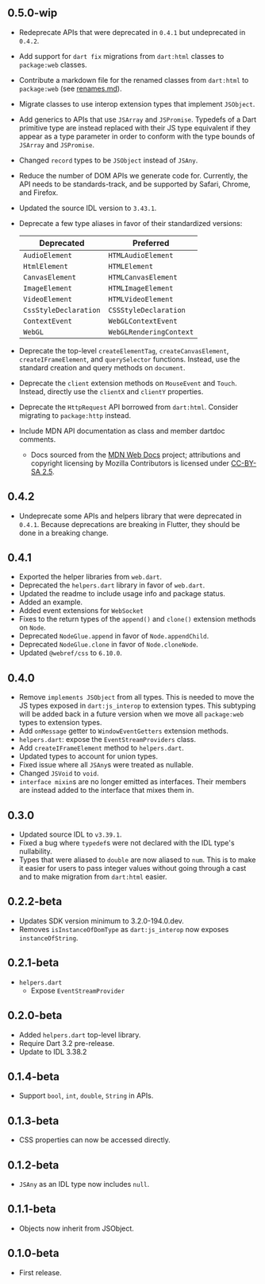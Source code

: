 ## 0.5.0-wip

- Redeprecate APIs that were deprecated in `0.4.1` but undeprecated in `0.4.2`.
- Add support for `dart fix` migrations from `dart:html` classes to
  `package:web` classes.
- Contribute a markdown file for the renamed classes from `dart:html` to
  `package:web` (see [renames.md](tool/renames.md)).
- Migrate classes to use interop extension types that implement `JSObject`.
- Add generics to APIs that use `JSArray` and `JSPromise`. Typedefs of a Dart
  primitive type are instead replaced with their JS type equivalent if they
  appear as a type parameter in order to conform with the type bounds of
  `JSArray` and `JSPromise`.
- Changed `record` types to be `JSObject` instead of `JSAny`.
- Reduce the number of DOM APIs we generate code for. Currently, the API needs
  to be standards-track, and be supported by Safari, Chrome, and Firefox.
- Updated the source IDL version to `3.43.1`.
- Deprecate a few type aliases in favor of their standardized versions:
  
  | Deprecated            | Preferred               |
  |-----------------------|-------------------------|
  | `AudioElement`        | `HTMLAudioElement`      |
  | `HtmlElement`         | `HTMLElement`           |
  | `CanvasElement`       | `HTMLCanvasElement`     |
  | `ImageElement`        | `HTMLImageElement`      |
  | `VideoElement`        | `HTMLVideoElement`      |
  | `CssStyleDeclaration` | `CSSStyleDeclaration`   |
  | `ContextEvent`        | `WebGLContextEvent`     |
  | `WebGL`               | `WebGLRenderingContext` |

- Deprecate the top-level `createElementTag`, `createCanvasElement`,
  `createIFrameElement`, and `querySelector` functions.
  Instead, use the standard creation and query methods on `document`.
- Deprecate the `client` extension methods on `MouseEvent` and `Touch`.
  Instead, directly use the `clientX` and `clientY` properties.
- Deprecate the `HttpRequest` API borrowed from `dart:html`.
  Consider migrating to `package:http` instead.
- Include MDN API documentation as class and member dartdoc comments.
  - Docs sourced from the [MDN Web Docs][] project; attributions and copyright
    licensing by Mozilla Contributors is licensed under [CC-BY-SA 2.5][].

[MDN Web Docs]: https://developer.mozilla.org/en-US/docs/Web
[CC-BY-SA 2.5]: https://creativecommons.org/licenses/by-sa/2.5/

## 0.4.2

- Undeprecate some APIs and helpers library that were deprecated in `0.4.1`.
  Because deprecations are breaking in Flutter, they should be done in a
  breaking change.

## 0.4.1

- Exported the helper libraries from `web.dart`.
- Deprecated the `helpers.dart` library in favor of `web.dart`.
- Updated the readme to include usage info and package status.
- Added an example.
- Added event extensions for `WebSocket`
- Fixes to the return types of the `append()` and `clone()` extension methods on
  `Node`.
- Deprecated `NodeGlue.append` in favor of `Node.appendChild`.
- Deprecated `NodeGlue.clone` in favor of `Node.cloneNode`.
- Updated `@webref/css` to `6.10.0`.

## 0.4.0

- Remove `implements JSObject` from all types. This is needed to move the JS
  types exposed in `dart:js_interop` to extension types. This subtyping will be
  added back in a future version when we move all `package:web` types to extension
  types.
- Add `onMessage` getter to `WindowEventGetters` extension methods.
- `helpers.dart`: expose the `EventStreamProviders` class.
- Add `createIFrameElement` method to `helpers.dart`.
- Updated types to account for union types.
- Fixed issue where all `JSAny`s were treated as nullable.
- Changed `JSVoid` to `void`.
- `interface mixin`s are no longer emitted as interfaces. Their members are
  instead added to the interface that mixes them in.

## 0.3.0

- Updated source IDL to `v3.39.1`.
- Fixed a bug where `typedef`s were not declared with the IDL type's
  nullability.
- Types that were aliased to `double` are now aliased to `num`. This is to make
  it easier for users to pass integer values without going through a cast and to
  make migration from `dart:html` easier.

## 0.2.2-beta

- Updates SDK version minimum to 3.2.0-194.0.dev.
- Removes `isInstanceOfDomType` as `dart:js_interop` now exposes
  `instanceOfString`.

## 0.2.1-beta

- `helpers.dart`
  - Expose `EventStreamProvider`

## 0.2.0-beta

- Added `helpers.dart` top-level library.
- Require Dart 3.2 pre-release.
- Update to IDL 3.38.2

## 0.1.4-beta

- Support `bool`, `int`, `double`, `String` in APIs.

## 0.1.3-beta

- CSS properties can now be accessed directly.

## 0.1.2-beta

- `JSAny` as an IDL type now includes `null`.

## 0.1.1-beta

- Objects now inherit from JSObject.

## 0.1.0-beta

- First release.

